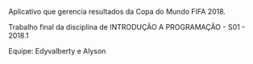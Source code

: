 ﻿Aplicativo que gerencia resultados da Copa do Mundo FIFA 2018.

Trabalho final da disciplina de INTRODUÇÃO A PROGRAMAÇÃO - S01 - 2018.1

Equipe: Edyvalberty e Alyson
